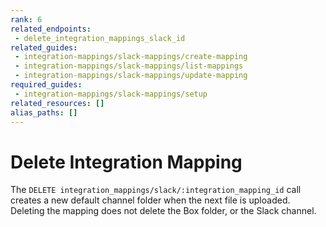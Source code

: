 ```yaml
---
rank: 6
related_endpoints:
 - delete_integration_mappings_slack_id
related_guides:
 - integration-mappings/slack-mappings/create-mapping
 - integration-mappings/slack-mappings/list-mappings
 - integration-mappings/slack-mappings/update-mapping
required_guides:
 - integration-mappings/slack-mappings/setup
related_resources: []
alias_paths: []
---
```


# Delete Integration Mapping

The `DELETE integration_mappings/slack/:integration_mapping_id`
call creates a new default channel folder
when the next file is uploaded.
Deleting the mapping does not delete the Box folder,
or the Slack channel.

<Samples id='delete_integration_mappings_slack' />